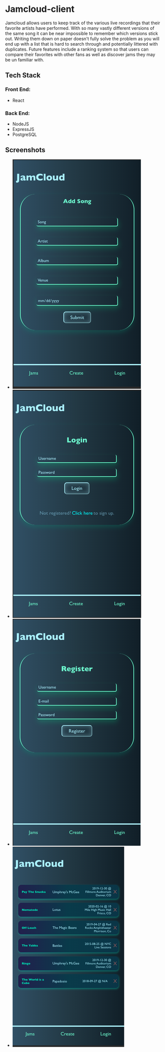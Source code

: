 # Jamcloud-client
Jamcloud allows users to keep track of the various live recordings that their favorite artists have performed. With so many vastly different versions of the same song it can be near impossible to remember which versions stick out. Writing them down on paper doesn't fully solve the problem as you will end up with a list that is hard to search through and potentially littered with duplicates. Future features include a ranking system so that users can compare their favorites with other fans as well as discover jams they may be un familiar with. 

## Tech Stack 

### Front End:

- React

### Back End: 

- NodeJS 
- ExpressJS
- PostgreSQL

## Screenshots 

- ![](images/image-one.png)
- ![](images/image-two.png)
- ![](images/image-three.png)
- ![](images/image-four.png)

